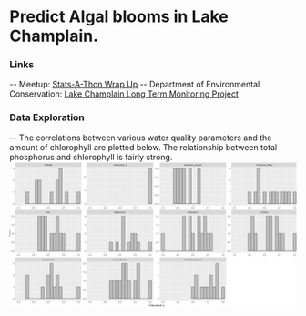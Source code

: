 # Predict Algal blooms in Lake Champlain. 

### Links
-- Meetup: [Stats-A-Thon Wrap Up](https://www.meetup.com/Burlington-Data-Scientists/events/259092234/)
-- Department of Environmental Conservation: [Lake Champlain Long Term Monitoring Project](https://dec.vermont.gov/watershed/lakes-ponds/monitor/lake-champlain)

### Data Exploration
-- The correlations between various water quality parameters and the amount of chlorophyll are plotted below.
The relationship between total phosphorus and chlorophyll is fairly strong. 
![Correlations with chlorophyll](Correlations.JPG)
